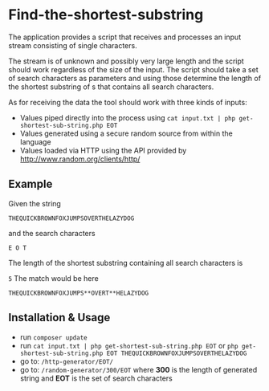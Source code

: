 # Find-the-shortest-substring

The application provides a script that receives and processes an input stream consisting of single characters.

The stream is of unknown and possibly very large length and the script should work regardless of the size of the input.
The script should take a set of search characters as parameters and using those determine the length of the shortest substring of s that contains all search characters.

As for receiving the data the tool should work with three kinds of inputs:
* Values piped directly into the process using `cat input.txt | php get-shortest-sub-string.php EOT `
* Values generated using a secure random source from within the language
* Values loaded via HTTP using the API provided by http://www.random.org/clients/http/

## Example
Given the string

``` THEQUICKBROWNFOXJUMPSOVERTHELAZYDOG ```

and the search characters

``` E O T ```

The length of the shortest substring containing all search characters is

```5```
The match would be here

```THEQUICKBROWNFOXJUMPS**OVERT**HELAZYDOG```

## Installation & Usage

* run ``` composer update ```
* run ``` cat input.txt | php get-shortest-sub-string.php EOT ``` or ``` php get-shortest-sub-string.php EOT THEQUICKBROWNFOXJUMPSOVERTHELAZYDOG ```
* go to: ``` /http-generator/EOT/ ```
* go to: ``` /random-generator/300/EOT ``` where **300** is the length of generated string and **EOT** is the set of search characters